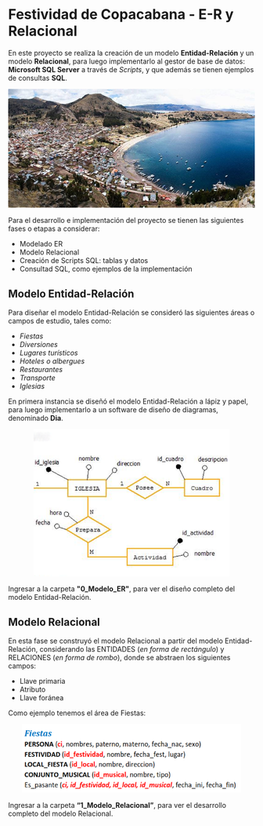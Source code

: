 # Festividad de Copacabana - E-R y Relacional


En este proyecto se realiza la creación de un modelo **Entidad-Relación** y un modelo **Relacional**, para luego implementarlo al gestor de base de datos: **Microsoft SQL Server** a través de _Scripts_, y que además se tienen ejemplos de consultas **SQL**.

<p align="center">
  <img src="./images/copacabana.jpg" />
</p>

Para el desarrollo e implementación del proyecto se tienen las siguientes fases o etapas a considerar:
* Modelado ER
* Modelo Relacional
* Creación de Scripts SQL: tablas y datos
* Consultad SQL, como ejemplos de la implementación


## Modelo Entidad-Relación
Para diseñar el modelo Entidad-Relación se consideró las siguientes áreas o campos de estudio, tales como:

- _Fiestas_
- _Diversiones_
- _Lugares turísticos_
- _Hoteles o albergues_
- _Restaurantes_
- _Transporte_
- _Iglesias_

En primera instancia se diseñó el modelo Entidad-Relación a lápiz y papel, para luego implementarlo a un software de diseño de diagramas, denominado **Dia**.

<p align="center">
  <img src="./images/er.png" height="300" />
</p>

Ingresar a la carpeta **"0_Modelo_ER"**, para ver el diseño completo del modelo Entidad-Relación.


## Modelo Relacional
En esta fase se construyó el modelo Relacional a partir del modelo Entidad-Relación, considerando las ENTIDADES (_en forma de rectángulo_) y RELACIONES (_en forma de rombo_), donde se abstraen los siguientes campos:

- Llave primaria
- Atributo
- Llave foránea

Como ejemplo tenemos el área de Fiestas:

<p align="center">
  <img src="./images/relacional.png" height="140" />
</p>

Ingresar a la carpeta **“1_Modelo_Relacional”**, para ver el desarrollo completo del modelo Relacional.








